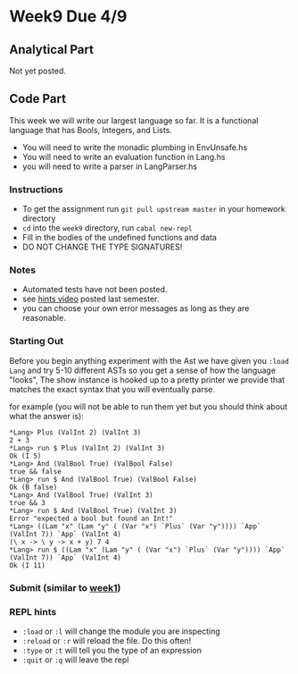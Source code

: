 # Week9 Due 4/9


## Analytical  Part
Not yet posted.
## Code Part
This week we will write our largest language so far.  It is a functional language that has Bools, Integers, and Lists.
* You will need to write the monadic plumbing in EnvUnsafe.hs
* You will need to write an evaluation function in Lang.hs
* you will need to write a parser in LangParser.hs

### Instructions
* To get the assignment run ```git pull upstream master``` in your homework directory
* `cd` into the `week9` directory, run `cabal new-repl`
* Fill in the bodies of the undefined functions and data
* DO NOT CHANGE THE TYPE SIGNATURES!

### Notes
* Automated tests have not been posted.
* see [hints video](https://www.youtube.com/watch?v=QUBUPId5WRQ&t=7s) posted last semester.
* you can choose your own error messages as long as they are reasonable.



### Starting Out


Before you begin anything experiment with the Ast we have given you ```:load Lang``` and try 5-10 different ASTs so you get a sense of how the language "looks",
The show instance is hooked up to a pretty printer we provide that matches the exact syntax that you will eventually parse.

for example (you will not be able to run them yet but you should think about what the answer is):
```
*Lang> Plus (ValInt 2) (ValInt 3)
2 + 3
*Lang> run $ Plus (ValInt 2) (ValInt 3)
Ok (I 5)
*Lang> And (ValBool True) (ValBool False)
true && false
*Lang> run $ And (ValBool True) (ValBool False)
Ok (B false)
*Lang> And (ValBool True) (ValInt 3)
true && 3
*Lang> run $ And (ValBool True) (ValInt 3)
Error "expected a bool but found an Int!"
*Lang> ((Lam "x" (Lam "y" ( (Var "x") `Plus` (Var "y")))) `App` (ValInt 7)) `App` (ValInt 4)
(\ x -> \ y -> x + y) 7 4
*Lang> run $ ((Lam "x" (Lam "y" ( (Var "x") `Plus` (Var "y")))) `App` (ValInt 7)) `App` (ValInt 4)
Ok (I 11)
```


### Submit (similar to [week1](../week1))

### REPL hints
* `:load` or `:l` will change the module you are inspecting
* `:reload` or `:r` will reload the file.  Do this often!
* `:type` or `:t` will tell you the type of an expression
* `:quit` or `:q` will leave the repl


